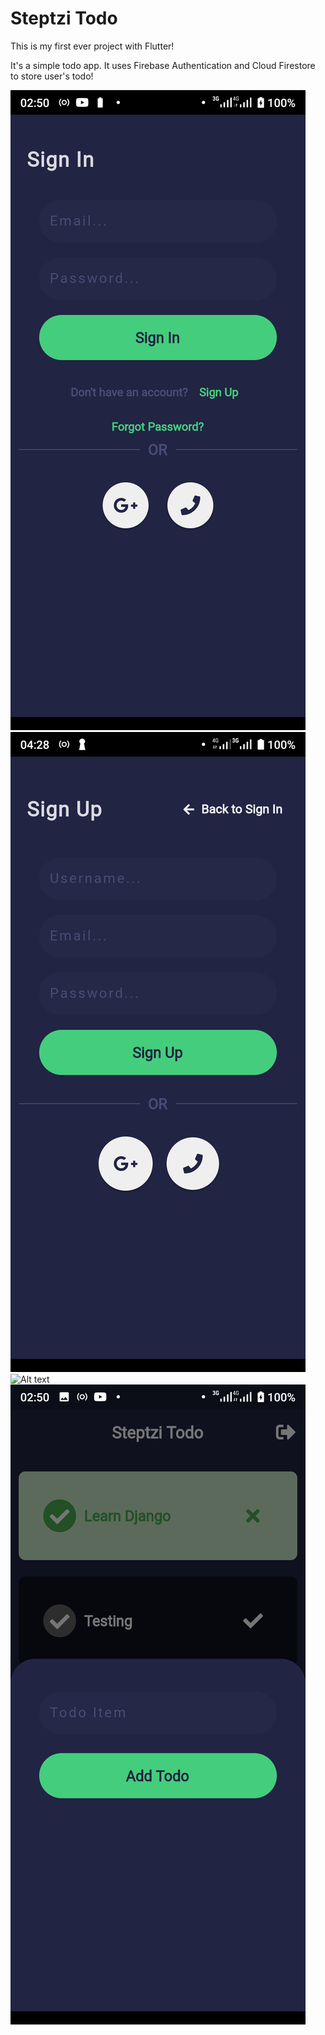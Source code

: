 # Steptzi Todo

This is my first ever project with Flutter!

It's a simple todo app. It uses Firebase Authentication and Cloud Firestore to store user's todo!

![Alt text](assets/sign_in.png "Add Todo")
![Alt text](assets/sign_up.png "Add Todo")
![Alt text](assets/home.png "Add Todo")
![Alt text](assets/add_todo.png "Add Todo")
